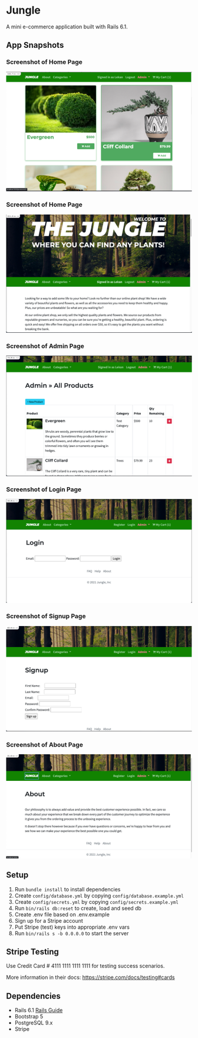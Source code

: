 # Jungle

A mini e-commerce application built with Rails 6.1.

## App Snapshots

### Screenshot of Home Page
!["Screenshot of Home Page](https://github.com/OOgunremi/jungle-rails/blob/master/docs/home.png)



### Screenshot of Home Page
!["Screenshot of Homepage Page"](https://github.com/OOgunremi/jungle-rails/blob/master/docs/home2.png)



### Screenshot of Admin Page
!["Screenshot of Admin Page"](https://github.com/OOgunremi/jungle-rails/blob/master/docs/admin.png)


### Screenshot of Login Page
!["Screenshot of Login"](https://github.com/OOgunremi/jungle-rails/blob/master/docs/login.png)


### Screenshot of Signup Page
!["Screenshot of SignUp"](https://github.com/OOgunremi/jungle-rails/blob/master/docs/signup.png)


### Screenshot of About Page
!["Screenshot of About Page"](https://github.com/OOgunremi/jungle-rails/blob/master/docs/about.png)




## Setup

1. Run `bundle install` to install dependencies
2. Create `config/database.yml` by copying `config/database.example.yml`
3. Create `config/secrets.yml` by copying `config/secrets.example.yml`
4. Run `bin/rails db:reset` to create, load and seed db
5. Create .env file based on .env.example
6. Sign up for a Stripe account
7. Put Stripe (test) keys into appropriate .env vars
8. Run `bin/rails s -b 0.0.0.0` to start the server


## Stripe Testing

Use Credit Card # 4111 1111 1111 1111 for testing success scenarios.

More information in their docs: <https://stripe.com/docs/testing#cards>

## Dependencies

- Rails 6.1 [Rails Guide](http://guides.rubyonrails.org/v6.1/)
- Bootstrap 5
- PostgreSQL 9.x
- Stripe
